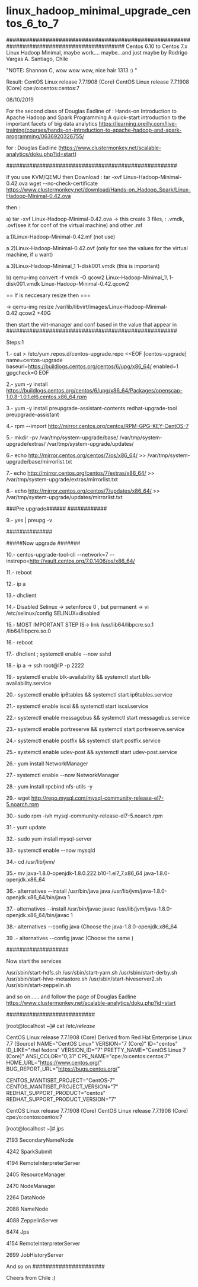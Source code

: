 # linux_hadoop_minimal_upgrade_centos_6_to_7

############################################################################################
Centos 6.10 to Centos 7.x Linux Hadoop Minimal, maybe work....
maybe...and just maybe by Rodrigo Vargas A. Santiago, Chile 

"NOTE: Shannon C, wow wow wow, nice hair 1313 :) "

Result: CentOS Linux release 7.7.1908 (Core) CentOS Linux release 7.7.1908 (Core) cpe:/o:centos:centos:7

08/10/2019 

For the second class of Douglas Eadline of :
Hands-on Introduction to Apache Hadoop and Spark Programming
A quick-start introduction to the important facets of big data analytics
https://learning.oreilly.com/live-training/courses/hands-on-introduction-to-apache-hadoop-and-spark-programming/0636920326755/
 
for : Douglas Eadline (https://www.clustermonkey.net/scalable-analytics/doku.php?id=start)


####################################################

If you use KVM/QEMU then
Download : tar -xvf Linux-Hadoop-Minimal-0.42.ova
wget --no-check-certificate https://www.clustermonkey.net/download/Hands-on_Hadoop_Spark/Linux-Hadoop-Minimal-0.42.ova



then :

a) tar -xvf Linux-Hadoop-Minimal-0.42.ova -> this create 3 files,
: .vmdk, .ovf(see it for conf of the virtual machine) and other .mf

a.1)Linux-Hadoop-Minimal-0.42.mf (not use)

a.2)Linux-Hadoop-Minimal-0.42.ovf (only for see the values for the virtual machine, if u want)

a.3)Linux-Hadoop-Minimal_1 1-disk001.vmdk  (this is important)

b) qemu-img convert -f vmdk -O qcow2 Linux-Hadoop-Minimal_1\ 1-disk001.vmdk Linux-Hadoop-Minimal-0.42.qcow2

== If is neccesary resize then ===

-> qemu-img resize /var/lib/libvirt/images/Linux-Hadoop-Minimal-0.42.qcow2 +40G

then start the virt-manager and conf based in the value that appear in 
####################################################

Steps:1

1.- cat > /etc/yum.repos.d/centos-upgrade.repo <<EOF
[centos-upgrade]
name=centos-upgrade
baseurl=https://buildlogs.centos.org/centos/6/upg/x86_64/
enabled=1
gpgcheck=0
EOF

2.- yum -y install https://buildlogs.centos.org/centos/6/upg/x86_64/Packages/openscap-1.0.8-1.0.1.el6.centos.x86_64.rpm

3.- yum -y install preupgrade-assistant-contents redhat-upgrade-tool preupgrade-assistant

4.-  rpm --import http://mirror.centos.org/centos/RPM-GPG-KEY-CentOS-7

5.- mkdir -pv /var/tmp/system-upgrade/base/ /var/tmp/system-upgrade/extras/ /var/tmp/system-upgrade/updates/

6.- echo http://mirror.centos.org/centos/7/os/x86_64/ >> /var/tmp/system-upgrade/base/mirrorlist.txt

7.-  echo http://mirror.centos.org/centos/7/extras/x86_64/ >> /var/tmp/system-upgrade/extras/mirrorlist.txt

8.-   echo http://mirror.centos.org/centos/7/updates/x86_64/ >> /var/tmp/system-upgrade/updates/mirrorlist.txt

###Pre upgrade######
############

9.- yes | preupg -v

##############

#####Now upgrade #######

10.- centos-upgrade-tool-cli --network=7 --instrepo=http://vault.centos.org/7.0.1406/os/x86_64/

11.- reboot

12.- ip a

13.- dhclient

14.- Disabled Selinux -> setenforce 0
, but permanent -> vi /etc/selinux/config 
SELINUX=disabled

15.- MOST IMPORTANT STEP IS->
 link /usr/lib64/libpcre.so.1 /lib64/libpcre.so.0

16.- reboot

17.- dhclient ; systemctl  enable --now sshd

18.- ip a -> ssh root@IP -p 2222

19.-  systemctl enable blk-availability && systemctl start blk-availability.service

20.-  systemctl enable ip6tables && systemctl start ip6tables.service

21.-  systemctl enable iscsi && systemctl start iscsi.service

22.-  systemctl enable messagebus && systemctl start messagebus.service

23.- systemctl enable portreserve && systemctl start portreserve.service

24.-   systemctl enable postfix && systemctl start postfix.service

25.-   systemctl enable udev-post && systemctl start udev-post.service

26.- yum install NetworkManager

27.- systemctl enable --now NetworkManager

28.- yum install rpcbind nfs-utils -y

29.- wget http://repo.mysql.com/mysql-community-release-el7-5.noarch.rpm

30.-    sudo rpm -ivh mysql-community-release-el7-5.noarch.rpm

31.-  yum update

32.-    sudo yum install mysql-server

33.-  systemctl enable --now mysqld

34.- cd   /usr/lib/jvm/

35.- mv java-1.8.0-openjdk-1.8.0.222.b10-1.el7_7.x86_64 java-1.8.0-openjdk.x86_64

36.- alternatives --install /usr/bin/java java /usr/lib/jvm/java-1.8.0-openjdk.x86_64/bin/java 1

37.- alternatives --install /usr/bin/javac javac /usr/lib/jvm/java-1.8.0-openjdk.x86_64/bin/javac 1

38.- alternatives --config java (Choose the java-1.8.0-openjdk.x86_64

39 .-    alternatives --config javac (Choose the same )

###################

Now start the services

/usr/sbin/start-hdfs.sh 
/usr/sbin/start-yarn.sh
/usr/sbin/start-derby.sh 
/usr/sbin/start-hive-metastore.sh
/usr/sbin/start-hiveserver2.sh
/usr/sbin/start-zeppelin.sh

and so on……
and follow the page of Douglas Eadline
https://www.clustermonkey.net/scalable-analytics/doku.php?id=start


###########################

[root@localhost ~]# cat /etc/*release*

CentOS Linux release 7.7.1908 (Core)
Derived from Red Hat Enterprise Linux 7.7 (Source)
NAME="CentOS Linux"
VERSION="7 (Core)"
ID="centos"
ID_LIKE="rhel fedora"
VERSION_ID="7"
PRETTY_NAME="CentOS Linux 7 (Core)"
ANSI_COLOR="0;31"
CPE_NAME="cpe:/o:centos:centos:7"
HOME_URL="https://www.centos.org/"
BUG_REPORT_URL="https://bugs.centos.org/"

CENTOS_MANTISBT_PROJECT="CentOS-7"
CENTOS_MANTISBT_PROJECT_VERSION="7"
REDHAT_SUPPORT_PRODUCT="centos"
REDHAT_SUPPORT_PRODUCT_VERSION="7"

CentOS Linux release 7.7.1908 (Core)
CentOS Linux release 7.7.1908 (Core)
cpe:/o:centos:centos:7

[root@localhost ~]# jps

2193 SecondaryNameNode

4242 SparkSubmit

4194 RemoteInterpreterServer

2405 ResourceManager

2470 NodeManager

2264 DataNode

2088 NameNode

4088 ZeppelinServer

6474 Jps

4154 RemoteInterpreterServer

2699 JobHistoryServer

And so on
######################

Cheers from Chile :)
